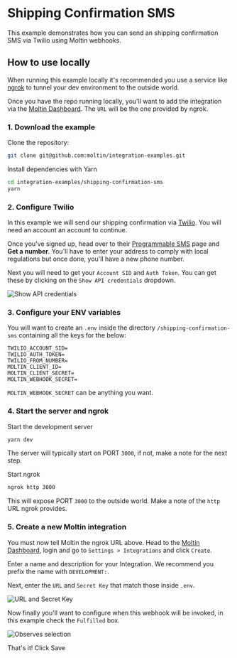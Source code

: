 # Shipping Confirmation SMS

This example demonstrates how you can send an shipping confirmation SMS via Twilio using Moltin webhooks.

## How to use locally

When running this example locally it's recommended you use a service like [ngrok](https://ngrok.com) to tunnel your dev environment to the outside world.

Once you have the repo running locally, you'll want to add the integration via the [Moltin Dashboard](https://dashboard.moltin.com/app/settings/integrations). The `URL` will be the one provided by ngrok.

### 1. Download the example

Clone the repository:

```bash
git clone git@github.com:moltin/integration-examples.git
```

Install dependencies with Yarn

```bash
cd integration-examples/shipping-confirmation-sms
yarn
```

### 2. Configure Twilio

In this example we will send our shipping confirmation via [Twilio](https://www.twilio.com). You will need an account an account to continue.

Once you've signed up, head over to their [Programmable SMS](https://www.twilio.com/console/sms/dashboard) page and **Get a number**. You'll have to enter your address to comply with local regulations but once done, you'll have a new phone number.

Next you will need to get your `Account SID` and `Auth Token`. You can get these by clicking on the `Show API credentials` dropdown.

![Show API credentials](https://user-images.githubusercontent.com/950181/52860550-a9934f80-3127-11e9-92dc-84554bda513a.png)

### 3. Configure your ENV variables

You will want to create an `.env` inside the directory `/shipping-confirmation-sms` containing all the keys for the below:

```shell
TWILIO_ACCOUNT_SID=
TWILIO_AUTH_TOKEN=
TWILIO_FROM_NUMBER=
MOLTIN_CLIENT_ID=
MOLTIN_CLIENT_SECRET=
MOLTIN_WEBHOOK_SECRET=
```

`MOLTIN_WEBHOOK_SECRET` can be anything you want.

### 4. Start the server and ngrok

Start the development server

```bash
yarn dev
```

The server will typically start on PORT `3000`, if not, make a note for the next step.

Start ngrok

```bash
ngrok http 3000
```

This will expose PORT `3000` to the outside world. Make a note of the `http` URL ngrok provides.

### 5. Create a new Moltin integration

You must now tell Moltin the ngrok URL above. Head to the [Moltin Dashboard](https://dashboard.moltin.com/app/settings/integrations), login and go to `Settings > Integrations` and click `Create`.

Enter a name and description for your Integration. We recommend you prefix the name with `DEVELOPMENT:`.

Next, enter the `URL` and `Secret Key` that match those inside `.env`.

![URL and Secret Key](https://user-images.githubusercontent.com/950181/52846929-ca957980-3102-11e9-9a20-23b8139767ee.png)

Now finally you'll want to configure when this webhook will be invoked, in this example check the `Fulfilled` box.

![Observes selection](https://user-images.githubusercontent.com/950181/52848579-02062500-3107-11e9-94b9-7e974eacb550.png)

That's it! Click Save
